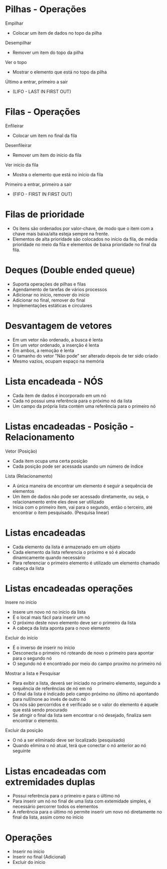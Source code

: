 # Pilhas - Operações

Empilhar
- Colocar um item de dados no topo da pilha

Desempilhar
- Remover um item do topo da pilha

Ver o topo
- Mostrar o elemento que está no topo da pilha

Último a entrar, primeiro a sair
- (LIFO - LAST IN FIRST OUT)


# Filas - Operações

Enfileirar
- Colocar um item no final da fila

Desenfileirar
- Remover um item do início da fila

Ver início da fila
- Mostra o elemento que está no início da fila

Primeiro a entrar, primeiro a sair
- (FIFO - FIRST IN FIRST OUT)

# Filas de prioridade
- Os itens são ordenados por valor-chave, de modo que o item com a chave mais baixa/alta esteja sempre na frente.
- Elementos de alta prioridade são colocados no início da fila, de média prioridade no meio da fila e elementos de baixa prioridade no final da fila.

# Deques (Double ended queue)
- Suporta operações de pilhas e filas
- Agendamento de tarefas de vários processos
- Adicionar no início, remover do início
- Adicionar no final, remover do final
- Implementações estáticas e circulares

# Desvantagem de vetores
- Em um vetor não ordenado, a busca é lenta
- Em um vetor ordenado, a inserção é lenta
- Em ambos, a remoção é lenta
- O tamanho do vetor "Não pode" ser alterado depois de ter sido criado
- Mesmo vazios, ocupam espaço na memória

# Lista encadeada - NÓS
- Cada item de dados é incorporado em um nó
- Cada nó possui uma referência para o próximo nó da lista
- Um campo da própria lista contém uma referência para o primeiro nó

# Listas encadeadas - Posição - Relacionamento
Vetor (Posição)
- Cada item ocupa uma certa posição
- Cada posição pode ser acessada usando um número de índice

Lista (Relacionamento)
- A única maneira de encontrar um elemento é seguir a sequência de elementos
- Um item de dados não pode ser acessado diretamente, ou seja, o relacionamento entre eles deve ser utilizado
- Inicia com o primeiro item, vai para o segundo, então o terceiro, até encontrar o item pesquisado. (Pesquisa linear)

# Listas encadeadas
- Cada elemento da lista é armazenado em um objeto
- Cada elemento da lista referencia o próximo e só é alocado dinamicamente quando necessário
- Para referenciar o primeiro elemento é utilizado um elemento chamado cabeça da lista

# Listas encadeadas operações
Insere no início
- Insere um novo nó no início da lista
- É o local mais fácil para inserir um nó
- O próximo deste novo elemento deve ser o primeiro da lista
- A cabeça da lista aponta para o novo elemento

Excluir do início
- É o inverso de inserir no início
- Desconecta o primeiro nó roteando de novo o primeiro para apontar para o segundo nó
- O segundo nó é encontrado por meio do campo proximo no primeiro nó

Mostrar a lista e Pesquisar
- Para exibir a lista, deverá ser iniciado no primeiro elemento, seguindo a sequência de referências de nó em nó
- O final da lista é indicado pelo campo próximo no último nó apontando para null/none ao invés de outro nó
- Os nós são percorridos e é verificado se o valor do elemento é aquele que está sendo procurado
- Se atingir o final da lista sem encontrar o nó desejado, finaliza sem encontrar o elemento.

Excluir da posição
- O nó a ser eliminado deve ser localizado (pesquisado)
- Quando elimina o nó atual, terá que conectar o nó anterior ao nó seguinte

# Listas encadeadas com extremidades duplas

- Possui referência para o primeiro e para o último nó
- Para inserir um nó no final de uma lista com extemidade simples, é necessário percorrer todos os elementos
- A referência para o último nó permite inserir um novo nó diretamente no final da lista, assim como no início

# Operações

- Inserir no início
- Inserir no final (Adicional)
- Excluir do início

